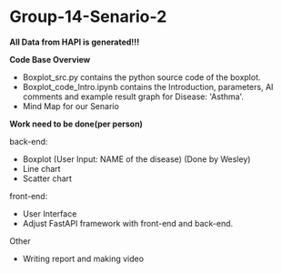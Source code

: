 # Group-14-Senario-2


**All Data from HAPI is generated!!!**


**Code Base Overview**
- Boxplot_src.py contains the python source code of the boxplot.
- Boxplot_code_Intro.ipynb contains the Introduction, parameters, AI comments and example result graph for Disease: 'Asthma'.
- Mind Map for our Senario


**Work need to be done(per person)**

 back-end:
  - Boxplot (User Input: NAME of the disease) (Done by Wesley) 
  - Line chart
  - Scatter chart

 front-end:
  - User Interface
  - Adjust FastAPI framework with front-end and back-end.

 Other
  - Writing report and making video
